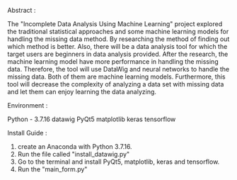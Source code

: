 Abstract :

The "Incomplete Data Analysis Using Machine Learning" project explored the traditional statistical approaches and some machine learning models for handling the missing data method. By researching the method of finding out which method is better. Also, there will be a data analysis tool for which the target users are beginners in data analysis provided. After the research, the machine learning model have more performance in handling the missing data. Therefore, the tool will use DataWig and neural networks to handle the missing data. Both of them are machine learning models. Furthermore, this tool will decrease the complexity of analyzing a data set with missing data and let them can enjoy learning the data analyzing.

Environment :

Python - 3.7.16
datawig
PyQt5
matplotlib 
keras 
tensorflow 

Install Guide : 

1. create an Anaconda with Python 3.7.16.
2. Run the file called "install_datawig.py"
3. Go to the terminal and install PyQt5, matplotlib, keras and tensorflow.
4. Run the "main_form.py"
